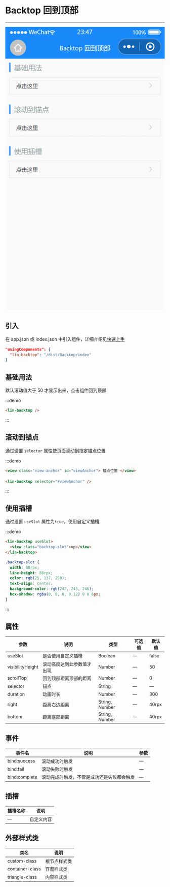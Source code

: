 # Backtop 回到顶部

---

 <div class="demo-outer-container">
     <div class="demo-inner-container">
        <div class="demo-content">
            <img class="demo-image" src='../../componentImage/backtop.gif' />
        </div>
     </div>
 </div>

## 引入

在 app.json 或 index.json 中引入组件，详细介绍见[快速上手](/#/start)

```json
"usingComponents": {
  "lin-backtop": "/dist/Backtop/index"
}
```

## 基础用法

默认滚动值大于 50 才显示出来，点击组件回到顶部

:::demo

```html
<lin-backtop />
```

:::

## 滚动到锚点

通过设置 `selector` 属性使页面滚动到指定锚点位置

:::demo

```html
<view class="view-anchor" id="viewAnchor"> 锚点位置 </view>

<lin-backtop selector="#viewAnchor" />
```

:::

## 使用插槽

通过设置 `useSlot` 属性为`true`，使用自定义插槽

:::demo

```html
<lin-backtop useSlot>
  <view class="backtop-slot">up</view>
</lin-backtop>
```

```css
.backtop-slot {
  width: 80rpx;
  line-height: 80rpx;
  color: rgb(25, 137, 250);
  text-align: center;
  background-color: rgb(242, 245, 246);
  box-shadow: rgba(0, 0, 0, 0.12) 0 0 6px;
}
```

:::

## 属性

| 参数             | 说明                       | 类型           | 可选值 | 默认值 |
| ---------------- | -------------------------- | -------------- | ------ | ------ |
| useSlot          | 是否使用自定义插槽         | Boolean        | —      | false  |
| visibilityHeight | 滚动高度达到此参数值才出现 | Number         | —      | 50     |
| scrollTop        | 回到顶部距离顶部的距离     | Number         | —      | 0      |
| selector         | 锚点                       | String         | —      | —      |
| duration         | 动画时长                   | Number         | —      | 300    |
| right            | 距离右边距离               | String, Number | —      | 40rpx  |
| bottom           | 距离底部距离               | String, Number | —      | 40rpx  |

## 事件

| 事件名        | 说明                                       | 参数 |
| ------------- | ------------------------------------------ | ---- |
| bind:success  | 滚动成功时触发                             | —    |
| bind:fail     | 滚动失败时触发                             | —    |
| bind:complete | 滚动完成时触发，不管是成功还是失败都会触发 | —    |

## 插槽

| 插槽名称 | 说明                                                           |
| -------- | -------------------------------------------------------------- |
| —        | 自定义内容                                                     |

## 外部样式类

| 类名          | 说明         |
| ------------- | ------------ |
| custom-class  | 根节点样式类 |
| container-class  | 容器样式类   |
| triangle-class | 内容样式类   |
